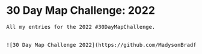 # 30 Day Map Challenge: 2022
<pre>
All my entries for the 2022 #30DayMapChallenge.


![30 Day Map Challenge 2022](https://github.com/MadysonBradford/30DayMapChallenge-2022/blob/main/maps/30DayMayChallenge-2022.jpeg)
</pre>
